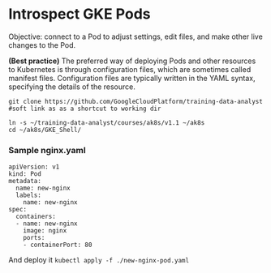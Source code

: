 # Introspect GKE Pods

Objective: connect to a Pod to adjust settings, edit files, and make other live changes to the Pod.

**(Best practice)** The preferred way of deploying Pods and other resources to Kubernetes is through configuration files, which are sometimes called manifest files. Configuration files are typically written in the YAML syntax, specifying the details of the resource.

```
git clone https://github.com/GoogleCloudPlatform/training-data-analyst
#soft link as as a shortcut to working dir

ln -s ~/training-data-analyst/courses/ak8s/v1.1 ~/ak8s
cd ~/ak8s/GKE_Shell/
```

### Sample nginx.yaml

```
apiVersion: v1
kind: Pod
metadata:
  name: new-nginx
  labels:
    name: new-nginx
spec:
  containers:
  - name: new-nginx
    image: nginx
    ports:
    - containerPort: 80
  ```
  
  And deploy it ```kubectl apply -f ./new-nginx-pod.yaml```
